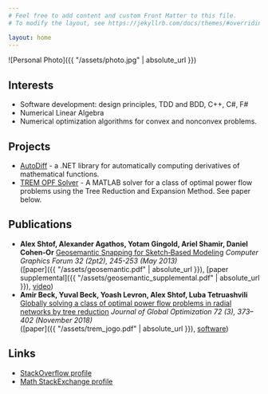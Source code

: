 ```yaml
---
# Feel free to add content and custom Front Matter to this file.
# To modify the layout, see https://jekyllrb.com/docs/themes/#overriding-theme-defaults

layout: home
---
```

![Personal Photo]({{ "/assets/photo.jpg" | absolute_url }})

## Interests
- Software development: design principles, TDD and BDD, C++, C#, F#
- Numerical Linear Algebra
- Numerical optimization algorithms for convex and nonconvex problems.

## Projects
- [AutoDiff](https://github.com/alexshtf/autodiff) - a .NET library for automatically computing derivatives of mathematical functions.
- [TREM OPF Solver](https://github.com/alexshtf/trem_opf_solver) - A MATLAB solver for a class of optimal power flow problems using the Tree Reduction and Expansion Method. See paper below.

## Publications
- **Alex Shtof, Alexander Agathos, Yotam Gingold, Ariel Shamir, Daniel Cohen‐Or** [Geosemantic Snapping for Sketch‐Based Modeling](https://onlinelibrary.wiley.com/doi/full/10.1111/cgf.12044) _Computer Graphics Forum 32 (2pt2), 245-253 (May 2013)_  
  ([paper]({{ "/assets/geosemantic.pdf" | absolute_url }}), [paper supplemental]({{ "/assets/geosemantic_supplemental.pdf" | absolute_url }}), [video](https://www.youtube.com/watch?v=YsqdFFU6T2c))
- **Amir Beck, Yuval Beck, Yoash Levron, Alex Shtof, Luba Tetruashvili** [Globally solving a class of optimal power flow problems in radial networks by tree reduction](https://link.springer.com/article/10.1007/s10898-018-0652-z) _Journal of Global Optimization 72 (3), 373–402 (November 2018)_  
  ([paper]({{ "/assets/trem_jogo.pdf" | absolute_url }}), [software](https://github.com/alexshtf/trem_opf_solver))

## Links
- [StackOverflow profile](https://stackoverflow.com/users/532057/alex-shtof)
- [Math StackExchange profile](https://math.stackexchange.com/users/5073/alex-shtof)